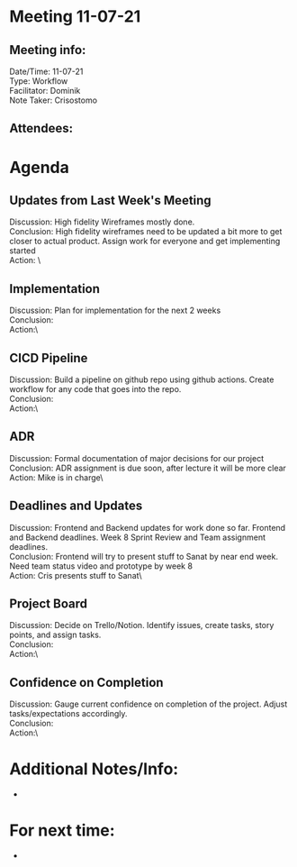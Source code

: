 # Meeting 11-07-21
## Meeting info:
Date/Time: 11-07-21\
Type: Workflow\
Facilitator: Dominik\
Note Taker: Crisostomo

Attendees:
-

# Agenda
## Updates from Last Week's Meeting
Discussion: High fidelity Wireframes mostly done. \
Conclusion: High fidelity wireframes need to be updated a bit more to get closer to actual product. Assign work for everyone and get implementing started\
Action: \

## Implementation 
Discussion: Plan for implementation for the next 2 weeks\
Conclusion:\
Action:\

## CICD Pipeline
Discussion: Build a pipeline on github repo using github actions. Create workflow for any code that goes into the repo.\
Conclusion:\
Action:\

## ADR
Discussion: Formal documentation of major decisions for our project\
Conclusion: ADR assignment is due soon, after lecture it will be more clear\
Action: Mike is in charge\

## Deadlines and Updates
Discussion: Frontend and Backend updates for work done so far. Frontend and Backend deadlines. Week 8 Sprint Review and Team assignment deadlines.\
Conclusion: Frontend will try to present stuff to Sanat by near end week. Need team status video and prototype by week 8\
Action: Cris presents stuff to Sanat\

## Project Board
Discussion: Decide on Trello/Notion. Identify issues, create tasks, story points, and assign tasks. \
Conclusion:\
Action:\

## Confidence on Completion
Discussion: Gauge current confidence on completion of the project. Adjust tasks/expectations accordingly.\
Conclusion:\
Action:\


# Additional Notes/Info:
-

# For next time:
- 
